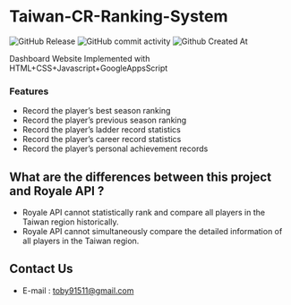 # Taiwan-CR-Ranking-System

![GitHub Release](https://img.shields.io/github/v/release/Xiang511/hydromechanics?display_name=release&style=for-the-badge&color=darkorchid)
![GitHub commit activity](https://img.shields.io/github/commit-activity/m/Xiang511/hydromechanics?style=for-the-badge&color=darkorchid)
![Github Created At](https://img.shields.io/github/created-at/Xiang511/hydromechanics?style=for-the-badge&color=darkorchid)


 Dashboard Website Implemented with HTML+CSS+Javascript+GoogleAppsScript<br>


### Features

- Record the player’s best season ranking
- Record the player’s previous season ranking
- Record the player’s ladder record statistics
- Record the player’s career record statistics
- Record the player’s personal achievement records


## What are the differences between this project and Royale API ?

- Royale API cannot statistically rank and compare all players in the Taiwan region historically.
- Royale API cannot simultaneously compare the detailed information of all players in the Taiwan region.


## Contact Us
- E-mail : toby91511@gmail.com
